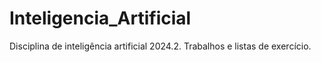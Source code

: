 # Inteligencia_Artificial
Disciplina de inteligência artificial 2024.2. Trabalhos e listas de exercício.